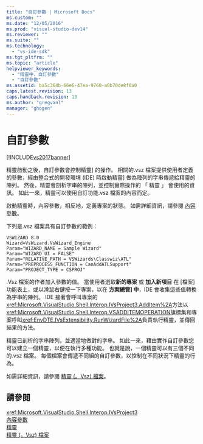 ```yaml
---
title: "自訂參數 | Microsoft Docs"
ms.custom: ""
ms.date: "12/05/2016"
ms.prod: "visual-studio-dev14"
ms.reviewer: ""
ms.suite: ""
ms.technology: 
  - "vs-ide-sdk"
ms.tgt_pltfrm: ""
ms.topic: "article"
helpviewer_keywords: 
  - "精靈中，自訂參數"
  - "自訂參數"
ms.assetid: ba5c364b-66e6-47ea-9760-a0b70de8f0a0
caps.latest.revision: 13
caps.handback.revision: 13
ms.author: "gregvanl"
manager: "ghogen"
---
```

# 自訂參數
[!INCLUDE[vs2017banner](../../code-quality/includes/vs2017banner.md)]

精靈啟動之後，自訂參數會控制精靈\] 的操作。  相關的.vsz 檔案提供使用者定義的參數，經由整合式的開發環境 \(IDE\) 時啟動精靈\] 做為陣列的字串傳遞給精靈的陣列。  然後，精靈會剖析字串的陣列，並控制實際操作的 「 精靈 」 會使用的資訊。  如此一來，精靈可以使用自訂功能.vsz 檔案的內容而定。  
  
 啟動精靈時，內容參數，相反地，定義專案的狀態。  如需詳細資訊，請參閱 [內容參數](../../extensibility/internals/context-parameters.md)。  
  
 下列是.vsz 檔案具有自訂參數的範例：  
  
```  
VSWIZARD 8.0  
Wizard=VsWizard.VsWizard_Engine  
Param="WIZARD_NAME = Sample Wizard"  
Param="WIZARD_UI = FALSE"  
Param="RELATIVE_PATH = VSWizards\Classwiz\ATL"  
Param="PREPROCESS_FUNCTION = CanAddATLSupport"  
Param="PROJECT_TYPE = CSPROJ"  
```  
  
 .Vsz 檔案的作者加入參數的值。  當使用者選取**新的專案** 或 **加入新項目** 在 \[檔案\] 功能表上，或以滑鼠右鍵按一下專案，以在 **方案總管\] 中**，IDE 會收集這些值轉換為字串的陣列。  IDE 接著會呼叫專案的<xref:Microsoft.VisualStudio.Shell.Interop.IVsProject3.AddItem%2A>方法以<xref:Microsoft.VisualStudio.Shell.Interop.VSADDITEMOPERATION>旗標集和專案呼叫<xref:EnvDTE.IVsExtensibility.RunWizardFile%2A>負責執行精靈，並傳回結果的方法。  
  
 精靈已剖析的字串陣列，並適當地做對的字串。  如此一來，藉由實作自訂參數您可以建立一個精靈，以便在執行多種功能。  也就是說，一個精靈可以有三個不同的.vsz 檔案。  每個檔案會傳遞不同組的自訂參數，以控制在不同狀況下精靈的行為。  
  
 如需詳細資訊，請參閱 [精靈 \(。Vsz\) 檔案](../../extensibility/internals/wizard-dot-vsz-file.md)。  
  
## 請參閱  
 <xref:Microsoft.VisualStudio.Shell.Interop.IVsProject3>   
 [內容參數](../../extensibility/internals/context-parameters.md)   
 [精靈](../../extensibility/internals/wizards.md)   
 [精靈 \(。Vsz\) 檔案](../../extensibility/internals/wizard-dot-vsz-file.md)